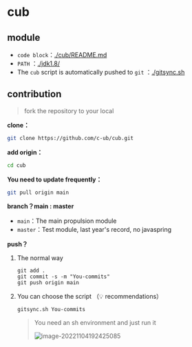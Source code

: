 # cub



## module

+ `code block`：[./cub/README.md](./cub/README.md)
+ `PATH` ：[./jdk1.8/](./jdk1.8/)
+ The `cub` script is automatically pushed to `git` ：[./gitsync.sh](./gitsync.sh)



##  contribution

> fork the repository to your local

**clone：**

```bash
git clone https://github.com/c-ub/cub.git 
```



**add origin：**

```bash
cd cub
```



**You need to update frequently：**

```bash
git pull origin main 
```



**branch？main :  master**

+ `main`：The main propulsion module
+ `master`：Test module, last year's record, no javaspring



**push？**

1. The normal way

   ```
   git add .
   git commit -s -m "You-commits"
   git push origin main
   ```

   

2. You can choose the script （💡 recommendations）

   ```bash
   gitsync.sh You-commits
   ```

   > You need an sh environment and just run it
   >
   > ![image-20221104192425085](http://sm.nsddd.top/smimage-20221104192425085.png)

